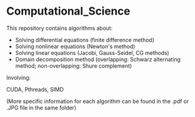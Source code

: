 # Computational_Science
This repository contains algorithms about:
* Solving differential equations (finite difference method)
* Solving nonlinear equations (Newton's method)
* Solving linear equations (Jacobi, Gauss-Seidel, CG methods)
* Domain decomposition method (overlapping: Schwarz alternating method; non-overlapping: Shure complement)

Involving:

CUDA, Pthreads, SIMD

(More specific information for each algorithm can be found in the .pdf or .JPG file in the same folder)

